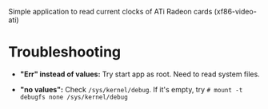 Simple application to read current clocks of ATi Radeon cards (xf86-video-ati)


# Troubleshooting


* __"Err" instead of values:__ Try start app as root. Need to read system files.
	
* __"no values":__ Check `/sys/kernel/debug`. If it's empty, try `# mount -t debugfs none /sys/kernel/debug`
